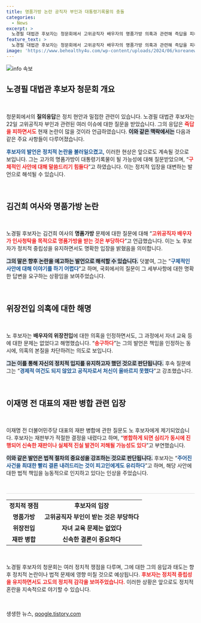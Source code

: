 ```yaml
---
title: 명품가방 논란 공직자 부인과 대통령기록물의 충돌
categories:
  - News
excerpt: >
  노경필 대법관 후보자는 청문회에서 고위공직자 배우자의 명품가방 의혹과 관련해 즉답을 피하며 충분한 검토가 필요하다는 입장을 밝혔습니다. 김건희 여사가 받은 명품가방에 대한 논란은 계속될 것으로 보이며, 노 후보자는 과거의 위장전입 문제에 대해서도 송구하다는 입장을 전했습니다.
feature_text: >
  노경필 대법관 후보자는 청문회에서 고위공직자 배우자의 명품가방 의혹과 관련해 즉답을 피하며 충분한 검토가 필요하다는 입장을 밝혔습니다. 김건희 여사가 받은 명품가방에 대한 논란은 계속될 것으로 보이며, 노 후보자는 과거의 위장전입 문제에 대해서도 송구하다는 입장을 전했습니다.
image: 'https://www.behealthy4u.com/wp-content/uploads/2024/06/koreanews.jpg'
---
```


<p><img src="https://www.behealthy4u.com/wp-content/uploads/2024/06/koreanews.jpg" alt="info 속보" /></p>

<h2 data-ke-size="size26">노경필 대법관 후보자 청문회 개요</h2>

<p data-ke-size="size16">&nbsp;</p>

<p>청문회에서의 <b>질의응답</b>은 정치 현안과 밀접한 관련이 있습니다. 노경필 대법관 후보자는 22일 고위공직자 부인과 관련된 여러 이슈에 대한 질문을 받았습니다. 그의 응답은 <b><span style="color: #ee2323;">즉답을 피하면서도</span></b> 현재 논란이 많을 것이라 언급하였습니다. <b><span style="background-color: #21538527;">이와 같은 맥락에서는</span></b> 다음과 같은 주요 사항들이 다루어졌습니다. </p>

<p><b><span style="color: #1a5490;">후보자의 발언은 정치적 논란을 불러일으켰고,</span></b> 이러한 현상은 앞으로도 계속될 것으로 보입니다. 그는 고가의 명품가방이 대통령기록물이 될 가능성에 대해 질문받았으며, “<b><span style="color: #ee2323;">구체적인 사안에 대해 말씀드리기 힘들다</span></b>”고 하였습니다. 이는 정치적 입장을 대변하는 발언으로 해석될 수 있습니다.</p>

<p data-ke-size="size16">&nbsp;</p>

<h2 data-ke-size="size26">김건희 여사와 명품가방 논란</h2>

<p data-ke-size="size16">&nbsp;</p>

<p>노경필 후보자는 김건희 여사의 <b>명품가방</b> 문제에 대한 질문에 대해 “<b><span style="color: #ee2323;">고위공직자 배우자가 인사청탁을 목적으로 명품가방을 받는 것은 부당하다</span></b>”고 언급했습니다. 이는 노 후보자가 정치적 중립성을 유지하면서도 명확한 입장을 밝혔음을 의미합니다. </p>

<p><b><span style="background-color: #21538527;">그의 말은 향후 논란을 예고하는 발언으로 해석할 수 있습니다.</span></b> 덧붙여, 그는 “<b><span style="color: #1a5490;">구체적인 사안에 대해 이야기를 하기 어렵다</span></b>”고 하며, 국회에서의 질문이 그 세부사항에 대한 명확한 답변을 요구하는 상황임을 보여주었습니다. </p>

<p data-ke-size="size16">&nbsp;</p>

<h2 data-ke-size="size26">위장전입 의혹에 대한 해명</h2>

<p data-ke-size="size16">&nbsp;</p>

<p>노 후보자는 <b>배우자의 위장전입</b>에 대한 의혹을 인정하면서도, 그 과정에서 자녀 교육 등에 대한 문제는 없었다고 해명했습니다. “<b><span style="color: #ee2323;">송구하다</span></b>”는 그의 발언은 책임을 인정하는 동시에, 의혹의 본질을 차단하려는 의도로 보입니다. </p>

<p><b><span style="background-color: #21538527;">그는 이를 통해 자신의 정치적 입지를 유지하고자 했던 것으로 판단됩니다.</span></b> 후속 질문에 그는 “<b><span style="color: #1a5490;">경제적 여건도 되지 않았고 공직자로서 처신이 올바르지 못했다</span></b>”고 강조했습니다. </p>

<p data-ke-size="size16">&nbsp;</p>

<h2 data-ke-size="size26">이재명 전 대표의 재판 병합 관련 입장</h2>

<p data-ke-size="size16">&nbsp;</p>

<p>이재명 전 더불어민주당 대표의 재판 병합에 관한 질문도 노 후보자에게 제기되었습니다. 후보자는 재판부가 적절한 결정을 내렸다고 하며, “<b><span style="color: #ee2323;">병합하게 되면 심리가 동시에 진행되어 신속한 재판이나 실체적 진실 발견이 저해될 가능성도 있다</span></b>”고 부연했습니다. </p>

<p><b><span style="background-color: #21538527;">이와 같은 발언은 법적 절차의 중요성을 강조하는 것으로 판단됩니다.</span></b> 후보자는 “<b><span style="color: #1a5490;">주어진 사건을 최대한 빨리 결론 내려드리는 것이 피고인에게도 유리하다</span></b>”고 하며, 해당 사안에 대한 법적 책임을 능동적으로 인지하고 있다는 인상을 주었습니다.</p>

<p data-ke-size="size16">&nbsp;</p>

<hr style="height: 1px; background-color: #ddd; border: none;" />

<table style="width: 100%; border-collapse: collapse;">
<tbody>
<tr>
<td style="text-align: center; height: 17px;"><b>정치적 쟁점</b></td>
<td style="text-align: center; height: 17px;"><b>후보자의 입장</b></td>
</tr>
<tr>
<td style="text-align: center; height: 17px;"><b>명품가방</b></td>
<td style="text-align: center; height: 17px;"><b>고위공직자 부인이 받는 것은 부당하다</b></td>
</tr>
<tr>
<td style="text-align: center; height: 17px;"><b>위장전입</b></td>
<td style="text-align: center; height: 17px;"><b>자녀 교육 문제는 없었다</b></td>
</tr>
<tr>
<td style="text-align: center; height: 17px;"><b>재판 병합</b></td>
<td style="text-align: center; height: 17px;"><b>신속한 결론이 중요하다</b></td>
</tr>
</tbody>
</table>

<p data-ke-size="size16">&nbsp;</p>

<p>노경필 후보자의 청문회는 여러 정치적 쟁점을 다루며, 그에 대한 그의 응답과 태도는 향후 정치적 논란이나 법적 문제에 영향 미칠 것으로 예상됩니다. <b><span style="color: #ee2323;">후보자는 정치적 중립성을 유지하면서도 고도의 정치적 감각을 보여주었습니다.</span></b> 이러한 상황은 앞으로도 정치적 혼란을 지속적으로 야기할 수 있습니다. </p>

<p data-ke-size="size16">&nbsp;</p>
생생한 뉴스, <a href="https://qoogle.tistory.com" rel="dofollow">qoogle.tistory.com</a>


